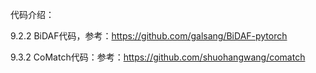 代码介绍：

9.2.2 BiDAF代码，参考：https://github.com/galsang/BiDAF-pytorch

9.3.2 CoMatch代码：参考：https://github.com/shuohangwang/comatch
